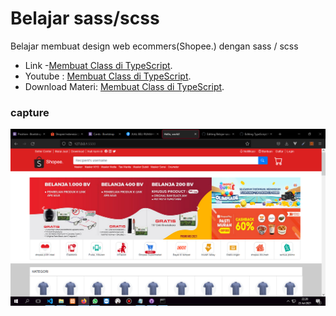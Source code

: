 # Belajar sass/scss
Belajar membuat design web ecommers(Shopee.) dengan sass / scss
* Link -[Membuat Class di TypeScript](https://bhaktiardyan.wordpress.com/2021/07/20/belajar-oop-typescript/).
* Youtube : [Membuat Class di TypeScript](https://youtu.be/c5gsQHUiMD4).
* Download Materi: [Membuat Class di TypeScript](https://drive.google.com/file/d/1DtjwHkzRTxaaWPHwhOI7uLaxRnsIYOJY/view?usp=sharing/).


### capture
![index](https://github.com/bhaktiardyan/Belajar-sass-scss/blob/main/img.PNG)





